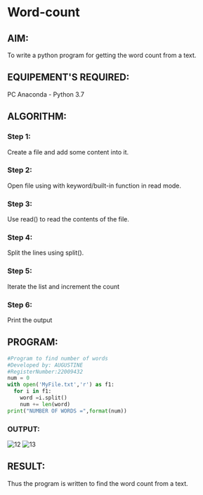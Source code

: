 # Word-count
## AIM:
To write a python program for getting the word count from a text.
## EQUIPEMENT'S REQUIRED: 
PC Anaconda - Python 3.7
## ALGORITHM: 
### Step 1:
Create a file and add some content into it.
### Step 2: 
 Open file using with keyword/built-in function in read mode.
### Step 3: 
Use read() to read the contents of the file.
### Step 4:  
Split the lines using split().
### Step 5: 
Iterate the list and increment the count
### Step 6: 
Print the output
## PROGRAM:
```python
#Program to find number of words
#Developed by: AUGUSTINE
#RegisterNumber:22009432
num = 0
with open('MyFile.txt','r') as f1:
  for i in f1:
    word =i.split()
    num += len(word)
print("NUMBER OF WORDS =",format(num))
```
### OUTPUT:
![12](https://user-images.githubusercontent.com/119404460/214793908-09cc8494-5a6a-4ebe-a483-c3d544040769.png)
![13](https://user-images.githubusercontent.com/119404460/214793983-aeb7854f-0b21-4123-9a93-c934bc5a7f72.png)


## RESULT:
Thus the program is written to find the word count from a text.
